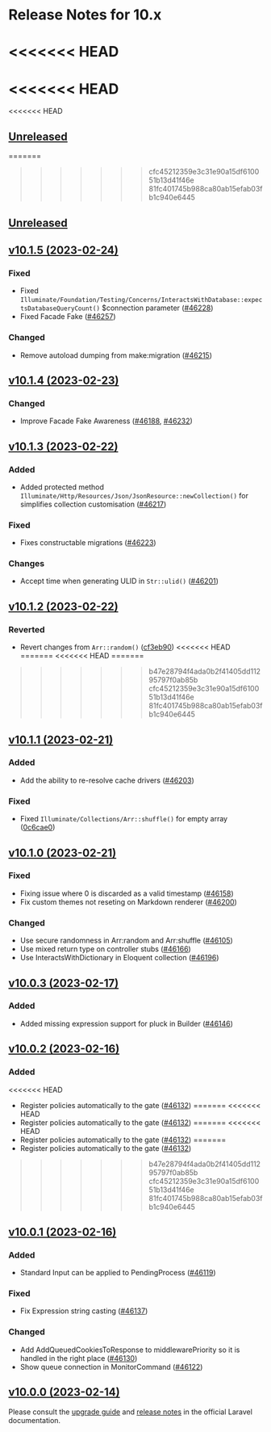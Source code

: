 # Release Notes for 10.x

<<<<<<< HEAD
=======
<<<<<<< HEAD
=======
<<<<<<< HEAD
## [Unreleased](https://github.com/laravel/framework/compare/v10.1.1...10.x)
=======
>>>>>>> cfc45212359e3c31e90a15df610051b13d41f46e
>>>>>>> 81fc401745b988ca80ab15efab03fb1c940e6445
## [Unreleased](https://github.com/laravel/framework/compare/v10.1.5...10.x)


## [v10.1.5 (2023-02-24)](https://github.com/laravel/framework/compare/v10.1.4...v10.1.5)

### Fixed
- Fixed `Illuminate/Foundation/Testing/Concerns/InteractsWithDatabase::expectsDatabaseQueryCount()` $connection parameter ([#46228](https://github.com/laravel/framework/pull/46228))
- Fixed Facade Fake ([#46257](https://github.com/laravel/framework/pull/46257))

### Changed
- Remove autoload dumping from make:migration ([#46215](https://github.com/laravel/framework/pull/46215))


## [v10.1.4 (2023-02-23)](https://github.com/laravel/framework/compare/v10.1.3...v10.1.4)

### Changed
- Improve Facade Fake Awareness ([#46188](https://github.com/laravel/framework/pull/46188), [#46232](https://github.com/laravel/framework/pull/46232))


## [v10.1.3 (2023-02-22)](https://github.com/laravel/framework/compare/v10.1.2...v10.1.3)

### Added
- Added protected method `Illuminate/Http/Resources/Json/JsonResource::newCollection()` for simplifies collection customisation ([#46217](https://github.com/laravel/framework/pull/46217))

### Fixed
- Fixes constructable migrations ([#46223](https://github.com/laravel/framework/pull/46223))

### Changes
- Accept time when generating ULID in `Str::ulid()` ([#46201](https://github.com/laravel/framework/pull/46201))


## [v10.1.2 (2023-02-22)](https://github.com/laravel/framework/compare/v10.1.1...v10.1.2)

### Reverted
- Revert changes from `Arr::random()` ([cf3eb90](https://github.com/laravel/framework/commit/cf3eb90a6473444bb7a78d1a3af1e9312a62020d))
<<<<<<< HEAD
=======
<<<<<<< HEAD
=======
>>>>>>> b47e28794f4ada0b2f41405dd11295797f0ab85b
>>>>>>> cfc45212359e3c31e90a15df610051b13d41f46e
>>>>>>> 81fc401745b988ca80ab15efab03fb1c940e6445


## [v10.1.1 (2023-02-21)](https://github.com/laravel/framework/compare/v10.1.0...v10.1.1)

### Added
- Add the ability to re-resolve cache drivers ([#46203](https://github.com/laravel/framework/pull/46203))

### Fixed
- Fixed `Illuminate/Collections/Arr::shuffle()` for empty array ([0c6cae0](https://github.com/laravel/framework/commit/0c6cae0ef647158b9554cad05ff39db7e7ad0d33))


## [v10.1.0 (2023-02-21)](https://github.com/laravel/framework/compare/v10.0.3...v10.1.0)

### Fixed
- Fixing issue where 0 is discarded as a valid timestamp ([#46158](https://github.com/laravel/framework/pull/46158))
- Fix custom themes not reseting on Markdown renderer ([#46200](https://github.com/laravel/framework/pull/46200))

### Changed
- Use secure randomness in Arr:random and Arr:shuffle ([#46105](https://github.com/laravel/framework/pull/46105))
- Use mixed return type on controller stubs ([#46166](https://github.com/laravel/framework/pull/46166))
- Use InteractsWithDictionary in Eloquent collection ([#46196](https://github.com/laravel/framework/pull/46196))


## [v10.0.3 (2023-02-17)](https://github.com/laravel/framework/compare/v10.0.2...v10.0.3)

### Added
- Added missing expression support for pluck in Builder ([#46146](https://github.com/laravel/framework/pull/46146))


## [v10.0.2 (2023-02-16)](https://github.com/laravel/framework/compare/v10.0.1...v10.0.2)

### Added
<<<<<<< HEAD
- Register policies automatically to the gate ([#46132](https://github.com/laravel/framework/pull/46132))
=======
<<<<<<< HEAD
- Register policies automatically to the gate ([#46132](https://github.com/laravel/framework/pull/46132))
=======
<<<<<<< HEAD
-  Register policies automatically to the gate ([#46132](https://github.com/laravel/framework/pull/46132))
=======
- Register policies automatically to the gate ([#46132](https://github.com/laravel/framework/pull/46132))
>>>>>>> b47e28794f4ada0b2f41405dd11295797f0ab85b
>>>>>>> cfc45212359e3c31e90a15df610051b13d41f46e
>>>>>>> 81fc401745b988ca80ab15efab03fb1c940e6445


## [v10.0.1 (2023-02-16)](https://github.com/laravel/framework/compare/v10.0.0...v10.0.1)

### Added
- Standard Input can be applied to PendingProcess ([#46119](https://github.com/laravel/framework/pull/46119))

### Fixed
- Fix Expression string casting ([#46137](https://github.com/laravel/framework/pull/46137))

### Changed
- Add AddQueuedCookiesToResponse to middlewarePriority so it is handled in the right place ([#46130](https://github.com/laravel/framework/pull/46130))
- Show queue connection in MonitorCommand ([#46122](https://github.com/laravel/framework/pull/46122))


## [v10.0.0 (2023-02-14)](https://github.com/laravel/framework/compare/v10.0.0...10.x)

Please consult the [upgrade guide](https://laravel.com/docs/10.x/upgrade) and [release notes](https://laravel.com/docs/10.x/releases) in the official Laravel documentation.
